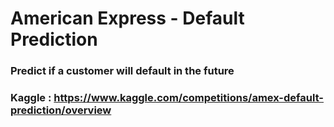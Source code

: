 # American Express - Default Prediction
### Predict if a customer will default in the future
### Kaggle : https://www.kaggle.com/competitions/amex-default-prediction/overview
